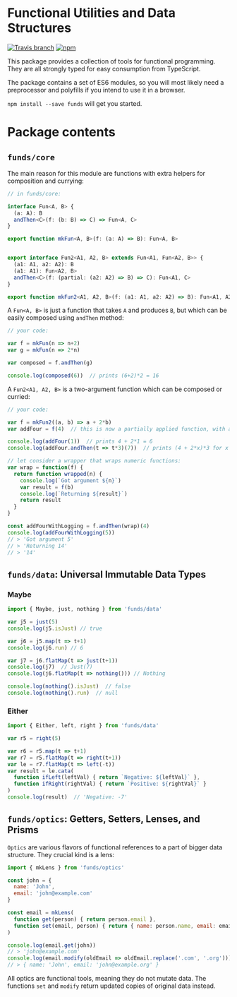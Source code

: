 # Functional Utilities and Data Structures

[![Travis
branch](https://img.shields.io/travis/WojciechP/funds/master.svg?maxAge=2592000)]()
[![npm](https://img.shields.io/npm/v/funds.svg?maxAge=2592000)]()


This package provides a collection of tools for functional programming. They are
all strongly typed for easy consumption from TypeScript.

The package contains a set of ES6 modules, so you will most likely need a
preprocessor and polyfills if you intend to use it in a browser.

`npm install --save funds` will get you started.


# Package contents

## `funds/core`

The main reason for this module are functions with extra helpers
for composition and currying:

```.ts
// in funds/core:

interface Fun<A, B> {
  (a: A): B
  andThen<C>(f: (b: B) => C) => Fun<A, C>
}

export function mkFun<A, B>(f: (a: A) => B): Fun<A, B>


export interface Fun2<A1, A2, B> extends Fun<A1, Fun<A2, B>> {
  (a1: A1, a2: A2): B
  (a1: A1): Fun<A2, B>
  andThen<C>(f: (partial: (a2: A2) => B) => C): Fun<A1, C>
}

export function mkFun2<A1, A2, B>(f: (a1: A1, a2: A2) => B): Fun<A1, A2, B>
```


A `Fun<A, B>` is just a function that takes `A` and produces `B`, but which can
be easily composed using `andThen` method:

```.js
// your code:

var f = mkFun(n => n+2)
var g = mkFun(n => 2*n)

var composed = f.andThen(g)

console.log(composed(6))  // prints (6+2)*2 = 16
```

A `Fun2<A1, A2, B>` is a two-argument function which can be composed or curried:

```.js
// your code:

var f = mkFun2((a, b) => a + 2*b)
var addFour = f(4)  // this is now a partially applied function, with a=4 and waiting for b

console.log(addFour(1))  // prints 4 + 2*1 = 6
console.log(addFour.andThen(t => t*3)(7))  // prints (4 + 2*x)*3 for x = 7, which is 54

// let consider a wrapper that wraps numeric functions:
var wrap = function(f) {
  return function wrapped(n) {
    console.log(`Got argument ${n}`)
    var result = f(b)
    console.log(`Returning ${result}`)
    return result
  }
}

const addFourWithLogging = f.andThen(wrap)(4)
console.log(addFourWithLogging(5))
// > 'Got argument 5'
// > 'Returning 14'
// > '14'
```

## `funds/data`: Universal Immutable Data Types

### Maybe

```.js
import { Maybe, just, nothing } from 'funds/data'

var j5 = just(5)
console.log(j5.isJust) // true

var j6 = j5.map(t => t+1)
console.log(j6.run) // 6

var j7 = j6.flatMap(t => just(t+1))
console.log(j7)  // Just(7)
console.log(j6.flatMap(t => nothing())) // Nothing

console.log(nothing().isJust)  // false
console.log(nothing().run)  // null
```


### Either

```.js
import { Either, left, right } from 'funds/data'

var r5 = right(5)

var r6 = r5.map(t => t+1)
var r7 = r5.flatMap(t => right(t+1))
var le = r7.flatMap(t => left(-t))
var result = le.cata(
  function ifLeft(leftVal) { return `Negative: ${leftVal}` },
  function ifRight(rightVal) { return `Positive: ${rightVal}` }
)
console.log(result)  // 'Negative: -7'
```


## `funds/optics`: Getters, Setters, Lenses, and Prisms

`Optics` are various flavors of functional references to a part of bigger data
structure. They crucial kind is a lens:

```.js
import { mkLens } from 'funds/optics'

const john = { 
  name: 'John',
  email: 'john@example.com'
}

const email = mkLens(
  function get(person) { return person.email },
  function set(email, person) { return { name: person.name, email: email }}
)

console.log(email.get(john))
// > 'john@example.com'
console.log(email.modify(oldEmail => oldEmail.replace('.com', '.org')))
// > { name: 'John', email: 'john@example.org' }
```

All optics are functional tools, meaning they do not mutate data. The functions
`set` and `modify` return updated copies of original data instead.
